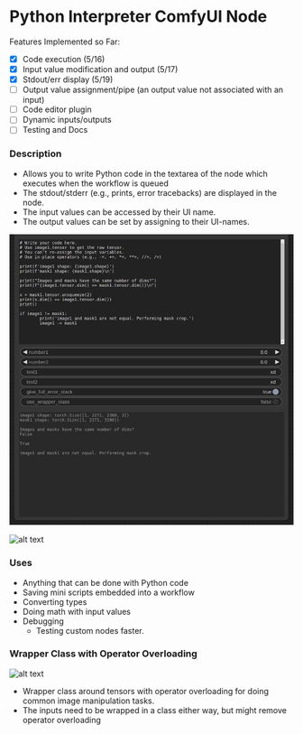 # Python Interpreter ComfyUI Node

Features Implemented so Far:
- [x] Code execution (5/16)
- [x] Input value modification and output (5/17)
- [x] Stdout/err display (5/19)
- [ ] Output value assignment/pipe (an output value not associated with an input)
- [ ] Code editor plugin
- [ ] Dynamic inputs/outputs
- [ ] Testing and Docs

### Description

- Allows you to write Python code in the textarea of the node which executes when the workflow is queued
- The stdout/stderr (e.g., prints, error tracebacks) are displayed in the node. 
- The input values can be accessed by their UI name. 
- The output values can be set by assigning to their UI-names.

![alt text](wiki/pictures/demos/p1-zoom.png)

![alt text](wiki/pictures/demos/p1.png)



### Uses

- Anything that can be done with Python code
- Saving mini scripts embedded into a workflow
- Converting types
- Doing math with input values
- Debugging
  - Testing custom nodes faster.


### Wrapper Class with Operator Overloading

![alt text](wiki/pictures/demos/p2.png)

- Wrapper class around tensors with operator overloading for doing common image manipulation tasks.
- The inputs need to be wrapped in a class either way, but might remove operator overloading





